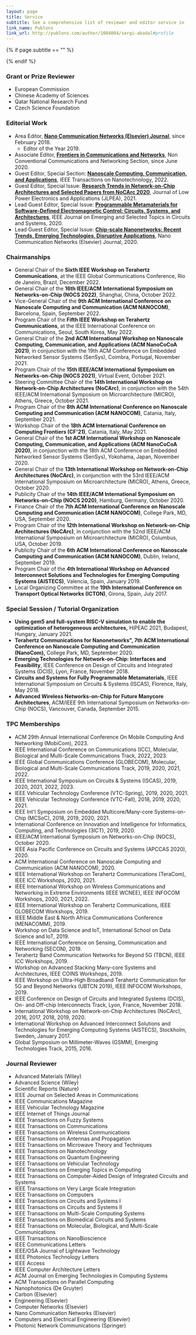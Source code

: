 ```yaml
---
layout: page
title: Service
subtitle: See a comprehensive list of reviewer and editor service in 
link_name: Publons
link_url: http://publons.com/author/1004804/sergi-abadal#profile
---
```


{% if page.subtitle == "" %}
<div class="empty_subtitle"></div>
{% endif %}


### Grant or Prize Reviewer

- European Commission
- Chinese Academy of Sciences
- Qatar National Research Fund
- Czech Science Foundation


### Editorial Work

- Area Editor, **[Nano Communication Networks (Elsevier) Journal](https://www.journals.elsevier.com/nano-communication-networks)**, since February 2018.
    * Editor of the Year 2019.
- Associate Editor, **[Frontiers in Communications and Networks](https://www.frontiersin.org/journals/communications-and-networks)**, Non Conventional Communications and Networking Section, since June 2020.
- Guest Editor, Special Section: **[Nanoscale Computing, Communication, and Applications](https://tnano.org/2021/10/special-section-on-nanoscale-computing-communication-and-applications-nanococoa-2021/)**, IEEE Transactions on Nanotechnology, 2022.
- Guest Editor, Special Issue: **[Research Trends in Network-on-Chip Architectures and Selected Papers from NoCArc 2020](https://www.mdpi.com/journal/jlpea/special_issues/NoCArc_2020)**, Journal of Low Power Electronics and Applications (JLPEA), 2021.
- Lead Guest Editor, Special Issue: **[Programmable Metamaterials for Software-Defined Electromagnetic Control: Circuits, Systems, and Architectures](https://ieeexplore.ieee.org/xpl/tocresult.jsp?isnumber=9032228&punumber=5503868)**, IEEE Journal on Emerging and Selected Topics in Circuits and Systems, 2020.
- Lead Guest Editor, Special Issue: **[Chip-scale Nanonetworks: Recent Trends, Emerging Technologies, Disruptive Applications](https://www.sciencedirect.com/journal/nano-communication-networks/special-issue/10BK331LHTP)**, Nano Communication Networks (Elsevier) Journal, 2020.
<!---
#- Guest Editor, Special Issue: "Nanonetworking Communications: Latest Advances and Prospects", MDPI Electronics, 2021.
-->

### Chairmanships

- General Chair of the **Sixth IEEE Workshop on Terahertz Communications**, at the IEEE Global Communications Conference, Rio de Janeiro, Brazil, December 2022.
- General Chair of the **16th IEEE/ACM International Symposium on Networks-on-Chip (NOCS 2022)**, Shanghai, China, October 2022.
- Vice-General Chair of the **9th ACM International Conference on Nanoscale Computing and Communication (ACM NANOCOM)**, Barcelona, Spain, September 2022.
- Program Chair of the **Fifth IEEE Workshop on Terahertz Communications**, at the IEEE International Conference on Communications, Seoul, South Korea, May 2022.
- General Chair of the **2nd ACM International Workshop on Nanoscale Computing, Communication, and Applications (ACM NanoCoCoA 2021)**, in conjunction with the 19th ACM Conference on Embedded Networked Sensor Systems (SenSys), Coimbra, Portugal, November 2021.
- Program Chair of the **15th IEEE/ACM International Symposium on Networks-on-Chip (NOCS 2021)**, Virtual Event, October 2021.
- Steering Committee Chair of the **14th International Workshop on Network-on-Chip Architectures (NoCArc)**, in conjunction with the 54th IEEE/ACM International Symposium on Microarchitecture (MICRO), Athens, Greece, October 2021.
- Program Chair of the **8th ACM International Conference on Nanoscale Computing and Communication (ACM NANOCOM)**, Catania, Italy, September 2021.
- Workshop Chair of the **18th ACM International Conference on Computing Frontiers (CF'21)**, Catania, Italy, May 2021.
- General Chair of the **1st ACM International Workshop on Nanoscale Computing, Communication, and Applications (ACM NanoCoCoA 2020)**, in conjunction with the 18th ACM Conference on Embedded Networked Sensor Systems (SenSys), Yokohama, Japan, November 2020.
- General Chair of the **13th International Workshop on Network-on-Chip Architectures (NoCArc)**, in conjunction with the 53rd IEEE/ACM International Symposium on Microarchitecture (MICRO), Athens, Greece, October 2020.
- Publicity Chair of the **14th IEEE/ACM International Symposium on Networks-on-Chip (NOCS 2020)**, Hamburg, Germany, October 2020.
- Finance Chair of the **7th ACM International Conference on Nanoscale Computing and Communication (ACM NANOCOM)**, College Park, MD, USA, September 2020.
- Program Chair of the **12th International Workshop on Network-on-Chip Architectures (NoCArc)**, in conjunction with the 52nd IEEE/ACM International Symposium on Microarchitecture (MICRO), Columbus, USA, October 2019.
- Publicity Chair of the **6th ACM International Conference on Nanoscale Computing and Communication (ACM NANOCOM)**, Dublin, Ireland, September 2019.
- Program Chair of the **4th International Workshop on Advanced Interconnect Solutions and Technologies for Emerging Computing Systems (AISTECS)**, Valencia, Spain, January 2019.
- Local Organizing Committee at the **19th International Conference on Transport Optical Networks (ICTON)**, Girona, Spain, July 2017.


### Special Session / Tutorial Organization

- **Using gem5 and full-system RISC-V simulation to enable the optimization of heterogeneous architectures,** HiPEAC 2021, Budapest, Hungary, January 2021.
- **Terahertz Communications for Nanonetworks", 7th ACM International Conference on Nanoscale Computing and Communication (NanoCom),** College Park, MD, September 2020.
- **Emerging Technologies for Network-on-Chip: Interfaces and Feasibility**, IEEE Conference on Design of Circuits and Integrated Systems (DCIS), Lyon, France, November 2018.
- **Circuits and Systems for Fully Programmable Metamaterials**, IEEE International Symposium on Circuits & Systems (ISCAS), Florence, Italy, May 2018.
- **Advanced Wireless Networks-on-Chip for Future Manycore Architectures**, ACM/IEEE 9th International Symposium on Networks-on-Chip (NOCS), Vancouver, Canada, September 2015.


### TPC Memberships

- ACM 29th Annual International Conference On Mobile Computing And Networking (MobiCom), 2023.
- IEEE International Conference on Communications (ICC), Molecular, Biological and Multi-Scale Communications Track, 2022, 2023.
- IEEE Global Communications Conference (GLOBECOM), Molecular, Biological and Multi-Scale Communications Track, 2019, 2020, 2021, 2022.
- IEEE International Symposium on Circuits & Systems (ISCAS), 2019, 2020, 2021, 2022, 2023.
- IEEE Vehicular Technology Conference (VTC-Spring), 2019, 2020, 2021.
- IEEE Vehicular Technology Conference (VTC-Fall), 2018, 2019, 2020, 2021.
- IEEE Int'l Symposium on Embedded Multicore/Many-core Systems-on-Chip (MCSoC), 2018, 2019, 2020, 2021.
- International Conference on Innovation and Intelligence for Informatics, Computing, and Technologies (3ICT), 2019, 2020.
- IEEE/ACM International Symposium on Networks-on-Chip (NOCS), October 2020.
- IEEE Asia Pacific Conference on Circuits and Systems (APCCAS 2020), 2020.
- ACM International Conference on Nanoscale Computing and Communication (ACM NANOCOM), 2020.
- IEEE International Workshop on Terahertz Communications (TeraCom), IEEE ICC Workshops, 2020, 2021.
- IEEE International Workshop on Wireless Communications and Networking in Extreme Environments (IEEE WCNEE), IEEE INFOCOM Workshops, 2020, 2021, 2022.
- IEEE International Workshop on Terahertz Communications, IEEE GLOBECOM Workshops, 2019.
- IEEE Middle East & North Africa Communications Conference (MENACOMM), 2019.
- Workshop on Data Science and IoT, International School on Data Science and IoT, 2019.
- IEEE International Conference on Sensing, Communication and Networking (SECON), 2019.
- Terahertz Band Communication Networks for Beyond 5G (TBCN), IEEE ICC Workshops, 2019.
- Workshop on Advanced Stacking Many-core Systems and Architectures, IEEE COINS Workshops, 2019.
- IEEE Workshop on Ultra-High Broadband Terahertz Communication for 5G and Beyond Networks (UBTCN 2019), IEEE INFOCOM Workshops, 2019.
- IEEE Conference on Design of Circuits and Integrated Systems (DCIS), On- and Off-chip Interconnects Track, Lyon, France, November 2018.
- International Workshop on Network-on-Chip Architectures (NoCArc), 2016, 2017, 2018, 2019, 2020.
- International Workshop on Advanced Interconnect Solutions and Technologies for Emerging Computing Systems (AISTECS), Stockholm, Sweden, January 2017.
- Global Symposium on Millimeter-Waves (GSMM), Emerging Technologies Track, 2015, 2016.

<!---
#Other Services at Conferences
#
#- Chair of Session PHY29 at the **IEEE Wireless Communications and Networking Conference (WCNC)**, Barcelona, Spain, April 2018.
#- Organization assistant at the **TMA Workshop**, Barcelona, Spain, April 2015.
#- Organization assistant at the **3rd NaNoNetworking Summit**, Barcelona, Spain, June 2011.
#- Organization assistant at the **2nd NaNoNetworking Day**, Barcelona, Spain, June 2010.
#- Organization assistant at the **1st NaNoNetworking Day**, Barcelona, Spain, July 2009.
-->


### Journal Reviewer

- Advanced Materials (Wiley)
- Advanced Science (Wiley)
- Scientific Reports (Nature)
- IEEE Journal on Selected Areas in Communications
- IEEE Communications Magazine
- IEEE Vehicular Technology Magazine
- IEEE Internet of Things Journal
- IEEE Transactions on Fuzzy Systems
- IEEE Transactions on Communications
- IEEE Transactions on Wireless Communications
- IEEE Transactions on Antennas and Propagation
- IEEE Transactions on Microwave Theory and Techniques
- IEEE Transactions on Nanotechnology
- IEEE Transactions on Quantum Engineering
- IEEE Transactions on Vehicular Technology
- IEEE Transactions on Emerging Topics in Computing
- IEEE Transactions on Computer-Aided Design of Integrated Circuits and Systems
- IEEE Transactions on Very Large Scale Integration
- IEEE Transactions on Computers
- IEEE Transactions on Circuits and Systems I
- IEEE Transactions on Circuits and Systems II
- IEEE Transactions on Multi-Scale Computing Systems
- IEEE Transactions on Biomedical Circuits and Systems
- IEEE Transactions on Molecular, Biological, and Multi-Scale Communications
- IEEE Transactions on NanoBioscience
- IEEE Communications Letters
- IEEE/OSA Journal of Lightwave Technology
- IEEE Photonics Technology Letters
- IEEE Access
- IEEE Computer Architecture Letters
- ACM Journal on Emerging Technologies in Computing Systems
- ACM Transactions on Parallel Computing
- Nanophotonics (De Gruyter)
- Carbon (Elsevier)
- Engineering (Elsevier)
- Computer Networks (Elsevier)
- Nano Communication Networks (Elsevier)
- Computers and Electrical Engineering (Elsevier)
- Photonic Network Communications (Springer)

